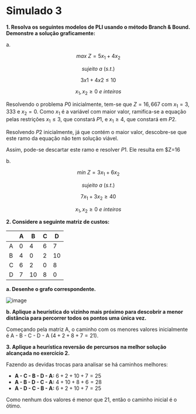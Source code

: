 # Simulado 3

**1. Resolva os seguintes modelos de PLI usando o método Branch & Bound. Demonstre a solução graficamente:**

a. 

$$max\ Z = 5x_1 + 4x_2$$

$$sujeito\ a\ (s.t.)$$

$$3x1 + 4x2 ≤ 10$$

$$x_1, x_2 ≥ 0\ e\ inteiros$$

Resolvendo o problema $P0$ inicialmente, tem-se que $Z=16,667$ com $x_1=3,333$ e $x_2=0$. Como $x_1$ é a variável com maior valor, ramifica-se a equação pelas restrições $x_1\leq3$, que constará $P1$, e $x_1\geq4$, que constará em $P2$. 

Resolvendo $P2$ inicialmente, já que contém o maior valor, descobre-se que este ramo da equação não tem solução viável. 

Assim, pode-se descartar este ramo e resolver $P1$. Ele resulta em $Z=16

b. 

$$min\ Z = 3x_1 + 6x_2$$

$$sujeito\ a\ (s.t.)$$

$$7x_1 + 3x_2 ≥ 40$$

$$x_1, x_2 ≥ 0\ e\ inteiros$$

**2. Considere a seguinte matriz de custos:**

| | A | B | C | D |
|---|---|---|---|---|
| A | 0 | 4 | 6 | 7 |
| B | 4 | 0 | 2 | 10 |
| C | 6 | 2 | 0 | 8 |
| D | 7 | 10 | 8 | 0 |

**a. Desenhe o grafo correspondente.** 

![image](https://github.com/user-attachments/assets/b0256a46-2612-4ea8-9008-ca275305c3d5)

**b. Aplique a heurística do vizinho mais próximo para descobrir a menor distância para percorrer todos os pontos uma única vez.** 

Começando pela matriz A, o caminho com os menores valores inicialmente é A - B - C - D - A ($4+2+8+7=21$).

**3. Aplique a heurística reversão de percursos na melhor solução alcançada no exercício 2.**

Fazendo as devidas trocas para analisar se há caminhos melhores:

- **A - C - B - D - A:** $6+2+10+7=25$
- **A - B - D - C - A:** $4+10+8+6=28$
- **A - D - C - B - A:** $6+2+10+7=25$

Como nenhum dos valores é menor que $21$, então o caminho inicial é o ótimo.
